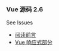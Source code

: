 ### Vue 源码 2.6

See lssues

- [阅读前言](https://github.com/chengtsui/blog/issues/1)
- [Vue 响应式部分](https://github.com/chengtsui/blog/issues/1)










